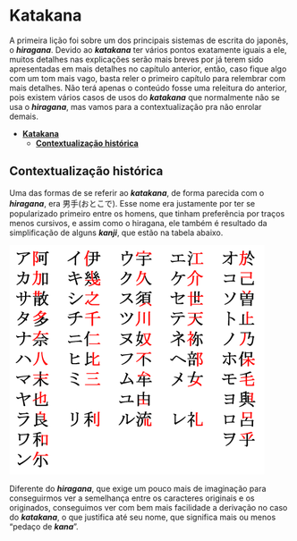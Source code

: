 # **Katakana**
A primeira lição foi sobre um dos principais sistemas de escrita do japonês, o ***hiragana***.
Devido ao ***katakana*** ter vários pontos exatamente iguais a ele, muitos detalhes nas explicações serão mais breves por já terem sido apresentadas em mais detalhes no capítulo anterior, então, caso fique algo com um tom mais vago, basta reler o primeiro capítulo para relembrar com mais detalhes.
Não terá apenas o conteúdo fosse uma releitura do anterior, pois existem vários casos de usos do ***katakana*** que normalmente não se usa o ***hiragana***, mas vamos para a contextualização pra não enrolar demais.

- [**Katakana**](#katakana)
	- [**Contextualização histórica**](#contextualização-histórica)

## **Contextualização histórica**
Uma das formas de se referir ao ***katakana***, de forma parecida com o ***hiragana***, era 男手(おとこで).
Esse nome era justamente por ter se popularizado primeiro entre os homens, que tinham preferência por traços menos cursivos, e assim como o hiragana, ele também é resultado da simplificação de alguns ***kanji***, que estão na tabela abaixo.

![](images/02/katakana_origin.png)

Diferente do ***hiragana***, que exige um pouco mais de imaginação para conseguirmos ver a semelhança entre os caracteres originais e os originados, conseguimos ver com bem mais facilidade a derivação no caso do ***katakana***, o que justifica até seu nome, que significa mais ou menos “pedaço de ***kana***”.
